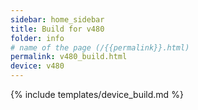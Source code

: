 ```yaml
---
sidebar: home_sidebar
title: Build for v480
folder: info
# name of the page (/{{permalink}}.html)
permalink: v480_build.html
device: v480
---
```

{% include templates/device_build.md %}
